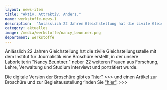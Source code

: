 ```yaml
---
layout: news-item
title: "Aktiv. Attraktiv. Anders."
name: werkstoffe-news-1
description:  "Anlässlich 22 Jahren Gleichstellung hat die zivile Gleichstellungsstelle mit dem Institut für Journalistik eine Broschüre erstellt."
category: aktuelles
image: /media/werkstoffe/nancy_beuntner.png
department: werkstoffe
---
```


Anlässlich 22 Jahren Gleichstellung hat die zivile Gleichstellungsstelle mit dem Institut für Journalistik eine Broschüre erstellt, in der unsere Laborleiterin <a href="mailto:nancy.beuntner@unibw.de">"Nancy Beuntner "</a> neben 22 weiteren Frauen aus Forschung, Lehre, Verwaltung und Studium interviewt und porträtiert wurde.

Die digitale Version der Broschüre gibt es <a href="https://www.unibw.de/gleichstellung">"hier"</a> >>> und einen Artikel zur Broschüre und zur Begleitausstellung finden Sie <a href="https://www.unibw.de/willkommen/startseite-meldungen/22-jahre-gleichstellung">"hier"</a>. >>>
